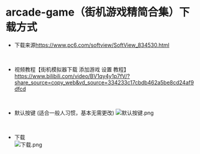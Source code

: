# arcade-game（街机游戏精简合集）下载方式

* 下载来源[https://www.pc6.com/softview/SoftView_834530.html  ](来源)  
  
  <br>

* 视频教程【街机模拟器下载 添加游戏 设置 教程】 https://www.bilibili.com/video/BV1qy4y1p7fV/?share_source=copy_web&vd_source=334233c17cbdb462a5be8cd24af9dfcd  

<br>

* 默认按键  (适合一般人习惯，基本无需更改)
  ![默认按键.png](https://img2.imgtp.com/2024/04/19/plbHPO0r.png)

<br>

* 下载   
  ![下载.png](https://img2.imgtp.com/2024/04/19/xSsB6b6b.png)
